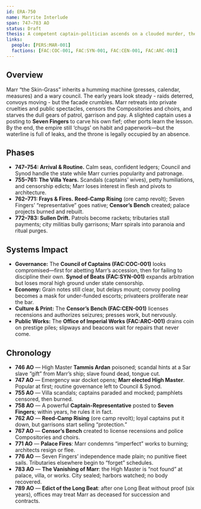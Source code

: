```yaml
---
id: ERA-750
name: Marrite Interlude
span: 747–783 AO
status: Draft
thesis: A competent captain-politician ascends on a clouded murder, then drifts into vice, censorship and vanity works; cohesion frays as ports test imperial will—fertile ground for the next consolidation.
links:
  people: [PERS:MAR-001]
  factions: [FAC:COC-001, FAC:SYN-001, FAC:CEN-001, FAC:ARC-001]
---
```


## Overview
Marr “the Skin-Grass” inherits a humming machine (presses, calendar, measures) and a wary council. The early years look steady - raids deterred, convoys moving - but the facade crumbles. Marr retreats into private cruelties and public spectacles, censors the Compositories and choirs, and starves the dull gears of patrol, garrison and pay. A slighted captain uses a posting to **Seven Fingers** to carve his own fief; other ports learn the lesson. By the end, the empire still ‘chugs’ on habit and paperwork—but the waterline is full of leaks, and the throne is legally occupied by an absence.

## Phases
- **747–754: Arrival & Routine.** Calm seas, confident ledgers; Council and Synod handle the state while Marr curries popularity and patronage.
- **755–761: The Villa Years.** Scandals (captains’ wives), petty humiliations, and censorship edicts; Marr loses interest in flesh and pivots to architecture.
- **762–771: Frays & Fires.** **Reed-Camp Rising** (ore camp revolt); Seven Fingers’ “representative” goes native; **Censor’s Bench** created; palace projects burned and rebuilt.
- **772–783: Sullen Drift.** Patrols become rackets; tributaries stall payments; city militias bully garrisons; Marr spirals into paranoia and ritual purges.

## Systems Impact
- **Governance:** The **Council of Captains (FAC:COC-001)** looks compromised—first for abetting Marr’s accession, then for failing to discipline their own. **Synod of Beats (FAC:SYN-001)** expands arbitration but loses moral high ground under state censorship.
- **Economy:** Grain notes still clear, but delays mount; convoy pooling becomes a mask for under-funded escorts; privateers proliferate near the bar.
- **Culture & Print:** The **Censor’s Bench (FAC:CEN-001)** licenses recensions and authorizes seizures; presses work, but nervously.
- **Public Works:** The **Office of Imperial Works (FAC:ARC-001)** drains coin on prestige piles; slipways and beacons wait for repairs that never come.

## Chronology
- **746 AO** — High Master **Tammis Ardan** poisoned; scandal hints at a Sar slave “gift” from Marr’s ship; slave found dead, tongue cut.  
- **747 AO** — Emergency war docket opens; **Marr elected High Master**. Popular at first; routine governance left to Council & Synod.  
- **755 AO** — Villa scandals; captains paraded and mocked; pamphlets censored, then burned.  
- **758 AO** — A powerful **Captain-Representative** posted to **Seven Fingers**; within years, he rules it in fact.  
- **762 AO** — **Reed-Camp Rising** (ore camp revolt); loyal captains put it down, but garrisons start selling “protection.”  
- **767 AO** — **Censor’s Bench** created to license recensions and police Compositories and choirs.  
- **771 AO** — **Palace Fires**: Marr condemns “imperfect” works to burning; architects resign or flee.
- **776 AO** — Seven Fingers’ independence made plain; no punitive fleet sails. Tributaries elsewhere begin to “forget” schedules.
- **783 AO** — **The Vanishing of Marr**: the High Master is “not found” at palace, villa, or works. City sealed; harbors watched; no body recovered.
- **789 AO** — **Edict of the Long Beat**: after one Long Beat without proof (six years), offices may treat Marr as deceased for succession and contracts.